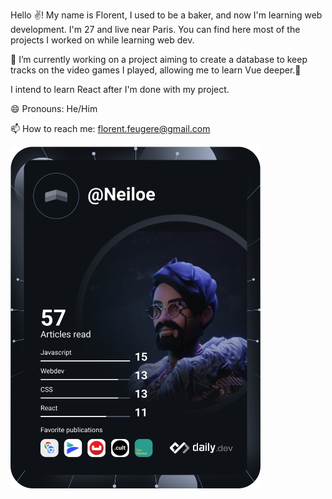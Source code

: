 
Hello ✌️! My name is Florent, I used to be a baker, and now I'm learning web development. 
I'm 27 and live near Paris.
You can find here most of the projects I worked on while learning web dev. 

🌱 I’m currently working on a project aiming to create a database to keep tracks on the video games I played, allowing me to learn Vue deeper.🌱

I intend to learn React after I'm done with my project.

😄 Pronouns: He/Him

📫 How to reach me: florent.feugere@gmail.com

<a align="center" href="https://app.daily.dev/Neiloe"><img src="https://github.com/FloFeu/FloFeu/blob/main/devcard.svg" width="400" alt="Florent Feugere's Dev Card"/></a>


<!--
**FloFeu/FloFeu** is a ✨ _special_ ✨ repository because its `README.md` (this file) appears on your GitHub profile.

Here are some ideas to get you started:

- 🔭 I’m currently working on ...
- 🌱 I’m currently learning ...
- 👯 I’m looking to collaborate on ...
- 🤔 I’m looking for help with ...
- 💬 Ask me about ...
- 📫 How to reach me: ...
- 😄 Pronouns: ...
- ⚡ Fun fact: ...
-->
